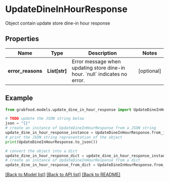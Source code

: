 # UpdateDineInHourResponse

Object contain update store dine-in hour response

## Properties

Name | Type | Description | Notes
------------ | ------------- | ------------- | -------------
**error_reasons** | **List[str]** | Error message when updating store dine-in hour. &#x60;null&#x60; indicates no error. | [optional] 

## Example

```python
from grabfood.models.update_dine_in_hour_response import UpdateDineInHourResponse

# TODO update the JSON string below
json = "{}"
# create an instance of UpdateDineInHourResponse from a JSON string
update_dine_in_hour_response_instance = UpdateDineInHourResponse.from_json(json)
# print the JSON string representation of the object
print(UpdateDineInHourResponse.to_json())

# convert the object into a dict
update_dine_in_hour_response_dict = update_dine_in_hour_response_instance.to_dict()
# create an instance of UpdateDineInHourResponse from a dict
update_dine_in_hour_response_from_dict = UpdateDineInHourResponse.from_dict(update_dine_in_hour_response_dict)
```
[[Back to Model list]](../README.md#documentation-for-models) [[Back to API list]](../README.md#documentation-for-api-endpoints) [[Back to README]](../README.md)


